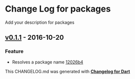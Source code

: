 # Change Log for packages
Add your description for packages

## [v0.1.1](http://github.com/mikemitterer/dart-packages/compare/v0.1.0...v0.1.1) - 2016-10-20

### Feature
* Resolves a package name [12026b4](https://github.com/mikemitterer/dart-packages/commit/12026b47ca28dce554bb2836a7091b88deb4038c)


This CHANGELOG.md was generated with [**Changelog for Dart**](https://pub.dartlang.org/packages/changelog)
